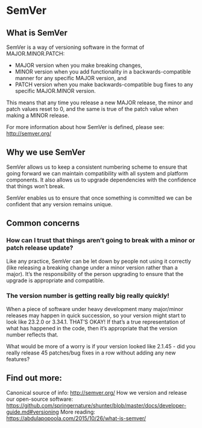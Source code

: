 # SemVer

## What is SemVer

SemVer is a way of versioning software in the format of MAJOR.MINOR.PATCH:

 - MAJOR version when you make breaking changes,
 - MINOR version when you add functionality in a backwards-compatible manner for any specific MAJOR version, and
 - PATCH version when you make backwards-compatible bug fixes to any specific MAJOR.MINOR version.

This means that any time you release a new MAJOR release, the minor and patch values reset to 0, and the same is true of the patch value when making a MINOR release.

For more information about how SemVer is defined, please see: http://semver.org/

## Why we use SemVer

SemVer allows us to keep a consistent numbering scheme to ensure that going forward we can maintain compatibility with all system and platform components.  It also allows us to upgrade dependencies with the confidence that things won’t break.

SemVer enables us to ensure that once something is committed we can be confident that any version remains unique.

## Common concerns

### How can I trust that things aren’t going to break with a minor or patch release update?

Like any practice, SemVer can be let down by people not using it correctly (like releasing a breaking change under a minor version rather than a major).  It’s the responsibility of the person upgrading to ensure that the upgrade is appropriate and compatible.

### The version number is getting really big really quickly!

When a piece of software under heavy development many major/minor releases may happen in quick succession, so your version might start to look like 23.2.0 or 3.34.1.  THAT’S OKAY!  If that’s a true representation of what has happened in the code, then it’s appropriate that the version number reflects that.  

What would be more of a worry is if your version looked like 2.1.45 - did you really release 45 patches/bug fixes in a row without adding any new features?

## Find out more:
Canonical source of info: http://semver.org/
How we version and release our open-source software: https://github.com/springernature/shunter/blob/master/docs/developer-guide.md#versioning
More reading: https://abdulapopoola.com/2015/10/26/what-is-semver/







